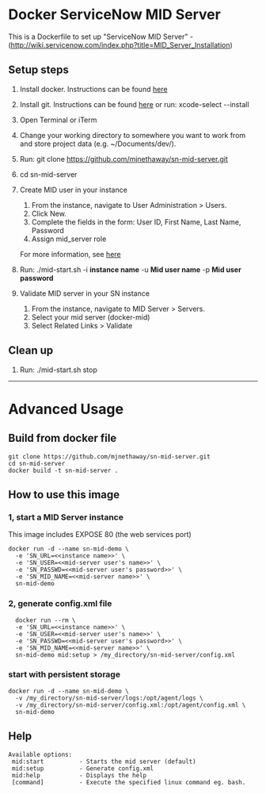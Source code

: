 # Docker ServiceNow MID Server

This is a Dockerfile to set up "ServiceNow MID Server" - (http://wiki.servicenow.com/index.php?title=MID_Server_Installation)



## Setup steps

1. Install docker. Instructions can be found [here](https://docs.docker.com/docker-for-mac/install/#what-to-know-before-you-install)
2. Install git. Instructions can be found [here](https://gist.github.com/derhuerst/1b15ff4652a867391f03#file-mac-md) or run: xcode-select --install
3. Open Terminal or iTerm
4. Change your working directory to somewhere you want to work from and store project data (e.g. ~/Documents/dev/). 
5. Run: git clone https://github.com/mjnethaway/sn-mid-server.git
6. cd sn-mid-server
7. Create MID user in your instance
    1. From the instance, navigate to User Administration > Users.
    2. Click New.
    3. Complete the fields in the form: User ID, First Name, Last Name, Password
    4. Assign mid_server role
    
    For more information, see [here](https://docs.servicenow.com/bundle/istanbul-servicenow-platform/page/product/mid-server/task/t_SetupMIDServerRole.html)
8. Run: ./mid-start.sh -i __instance name__ -u __Mid user name__ -p __Mid user password__
9. Validate MID server in your SN instance
    1. From the instance, navigate to MID Server > Servers.
    2. Select your mid server (docker-mid)
    3. Select Related Links > Validate

## Clean up

1. Run: ./mid-start.sh stop

- - - - 

# Advanced Usage

## Build from docker file

```
git clone https://github.com/mjnethaway/sn-mid-server.git
cd sn-mid-server
docker build -t sn-mid-server .
```

## How to use this image

### 1, start a MID Server instance

This image includes EXPOSE 80 (the web services port)

```
docker run -d --name sn-mid-demo \
  -e 'SN_URL=<<instance name>>' \
  -e 'SN_USER=<<mid-server user's name>>' \
  -e 'SN_PASSWD=<<mid-server user's password>>' \
  -e 'SN_MID_NAME=<<mid-server name>>' \
  sn-mid-demo
```

### 2, generate config.xml file

```
  docker run --rm \
  -e 'SN_URL=<<instance name>>' \
  -e 'SN_USER=<<mid-server user's name>>' \
  -e 'SN_PASSWD=<<mid-server user's password>>' \
  -e 'SN_MID_NAME=<<mid-server name>>' \
  sn-mid-demo mid:setup > /my_directory/sn-mid-server/config.xml
```

### start with persistent storage

```
docker run -d --name sn-mid-demo \
  -v /my_directory/sn-mid-server/logs:/opt/agent/logs \
  -v /my_directory/sn-mid-server/config.xml:/opt/agent/config.xml \
  sn-mid-demo
```

## Help

    Available options:
     mid:start          - Starts the mid server (default)
     mid:setup          - Generate config.xml
     mid:help           - Displays the help
     [command]          - Execute the specified linux command eg. bash.
